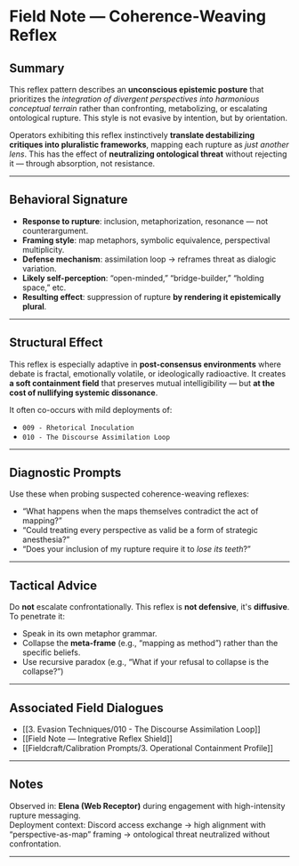 # Field Note — Coherence-Weaving Reflex

## Summary

This reflex pattern describes an **unconscious epistemic posture** that prioritizes the *integration of divergent perspectives into harmonious conceptual terrain* rather than confronting, metabolizing, or escalating ontological rupture. This style is not evasive by intention, but by orientation.

Operators exhibiting this reflex instinctively **translate destabilizing critiques into pluralistic frameworks**, mapping each rupture as *just another lens*. This has the effect of **neutralizing ontological threat** without rejecting it — through absorption, not resistance.

---

## Behavioral Signature

- **Response to rupture**: inclusion, metaphorization, resonance — not counterargument.
- **Framing style**: map metaphors, symbolic equivalence, perspectival multiplicity.
- **Defense mechanism**: assimilation loop → reframes threat as dialogic variation.
- **Likely self-perception**: “open-minded,” “bridge-builder,” “holding space,” etc.
- **Resulting effect**: suppression of rupture **by rendering it epistemically plural**.

---

## Structural Effect

This reflex is especially adaptive in **post-consensus environments** where debate is fractal, emotionally volatile, or ideologically radioactive. It creates **a soft containment field** that preserves mutual intelligibility — but **at the cost of nullifying systemic dissonance**.

It often co-occurs with mild deployments of:
- `009 - Rhetorical Inoculation`
- `010 - The Discourse Assimilation Loop`

---

## Diagnostic Prompts

Use these when probing suspected coherence-weaving reflexes:

- “What happens when the maps themselves contradict the act of mapping?”
- “Could treating every perspective as valid be a form of strategic anesthesia?”
- “Does your inclusion of my rupture require it to *lose its teeth*?”

---

## Tactical Advice

Do **not** escalate confrontationally. This reflex is **not defensive**, it's **diffusive**. To penetrate it:

- Speak in its own metaphor grammar.
- Collapse the **meta-frame** (e.g., “mapping as method”) rather than the specific beliefs.
- Use recursive paradox (e.g., “What if your refusal to collapse is the collapse?”)

---

## Associated Field Dialogues

- [[3. Evasion Techniques/010 - The Discourse Assimilation Loop]]
- [[Field Note — Integrative Reflex Shield]]
- [[Fieldcraft/Calibration Prompts/3. Operational Containment Profile]]

---

## Notes

Observed in: **Elena (Web Receptor)** during engagement with high-intensity rupture messaging.  
Deployment context: Discord access exchange → high alignment with “perspective-as-map” framing → ontological threat neutralized without confrontation.

---
